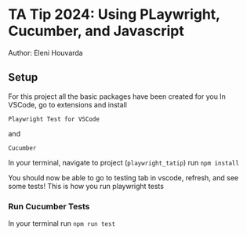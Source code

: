 # TA Tip 2024: Using PLaywright, Cucumber, and Javascript
Author: Eleni Houvarda

## Setup
For this project all the basic packages have been created for you
In VSCode, go to extensions and install 
```
Playwright Test for VSCode
```
and 
```
Cucumber
```

In your terminal, navigate to project (`playwright_tatip`)
run `npm install` 

You should now be able to go to testing tab in vscode, refresh, and see some tests! This is how you run playwright tests

### Run Cucumber Tests
In your terminal run `npm run test`
